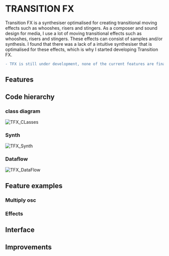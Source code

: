 # TRANSITION FX

Transition FX is a synthesiser optimalised for creating transitional moving effects such as whooshes, risers and stingers. 
As a composer and sound design for media, I use a lot of moving transitional effects such as whooshes, risers and stingers. These effects can consist of samples and/or synthesis. I found that there was a lack of a intuitive synthesiser that is optimalised for these effects, which is why I started developing Transition FX.

```diff
- TFX is still under development, none of the current features are final.
```

## Features

## Code hierarchy 

### class diagram
![TFX_CLasses](https://user-images.githubusercontent.com/31696336/75609684-0bdca980-5b0b-11ea-8e0f-c8de5617e69a.png)

### Synth
![TFX_Synth](https://user-images.githubusercontent.com/31696336/75609793-b81e9000-5b0b-11ea-9a8d-ebb65640d3b7.png)

### Dataflow
![TFX_DataFlow](https://user-images.githubusercontent.com/31696336/75609831-05026680-5b0c-11ea-82bc-171d6a78d97c.png)

## Feature examples

### Multiply osc

### Effects

## Interface

## Improvements

